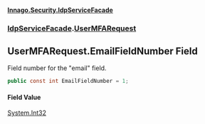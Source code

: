 #### [Innago\.Security\.IdpServiceFacade](../../index.md 'index')
### [IdpServiceFacade](../index.md 'IdpServiceFacade').[UserMFARequest](index.md 'IdpServiceFacade\.UserMFARequest')

## UserMFARequest\.EmailFieldNumber Field

Field number for the "email" field\.

```csharp
public const int EmailFieldNumber = 1;
```

#### Field Value
[System\.Int32](https://learn.microsoft.com/en-us/dotnet/api/system.int32 'System\.Int32')